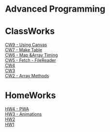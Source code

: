 # Advanced Programming


# ClassWorks
[CW9 - Using Canvas](https://ibrahimyyildirim.github.io/advancedProgramming/CW9/cw9.html)<br>
[CW7 - Make Table](https://ibrahimyyildirim.github.io/advancedProgramming/CW7/cw7.html)<br>
[CW6 - Map &Array Timing](https://ibrahimyyildirim.github.io/advancedProgramming/CW6/timing.html)<br>
[CW5 - Fetch - FileReader](https://ibrahimyyildirim.github.io/advancedProgramming/CW5/cw5.html)<br>
[CW4](https://ibrahimyyildirim.github.io/advancedProgramming/index2.html)<br>
[CW3](https://ibrahimyyildirim.github.io/advancedProgramming/inspector.html)<br>
[CW2 - Array Methods](https://ibrahimyyildirim.github.io/advancedProgramming/IbrahimYildirim_arrayDemo.html)

# HomeWorks
[HW4 - PWA](https://ibrahimyyildirim.github.io/advancedProgramming/index.html)<br>
[HW3 - Animations](https://ibrahimyyildirim.github.io/advancedProgramming/HW3/hw3.html)<br>
[HW2](https://ibrahimyyildirim.github.io/advancedProgramming/HW2/index.html)<br>
[HW1](https://ibrahimyyildirim.github.io/advancedProgramming/HW1%20-%20Add%20Course.html)
